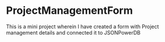 # ProjectManagementForm
This is a mini project wherein I have created a form with Project management details and connected it to JSONPowerDB
